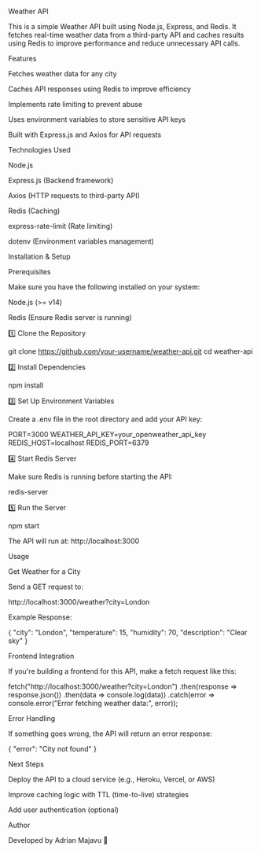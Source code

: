 Weather API

This is a simple Weather API built using Node.js, Express, and Redis. It fetches real-time weather data from a third-party API and caches results using Redis to improve performance and reduce unnecessary API calls.

Features

Fetches weather data for any city

Caches API responses using Redis to improve efficiency

Implements rate limiting to prevent abuse

Uses environment variables to store sensitive API keys

Built with Express.js and Axios for API requests

Technologies Used

Node.js

Express.js (Backend framework)

Axios (HTTP requests to third-party API)

Redis (Caching)

express-rate-limit (Rate limiting)

dotenv (Environment variables management)

Installation & Setup

Prerequisites

Make sure you have the following installed on your system:

Node.js (>= v14)

Redis (Ensure Redis server is running)

1️⃣ Clone the Repository

git clone https://github.com/your-username/weather-api.git
cd weather-api

2️⃣ Install Dependencies

npm install

3️⃣ Set Up Environment Variables

Create a .env file in the root directory and add your API key:

PORT=3000
WEATHER_API_KEY=your_openweather_api_key
REDIS_HOST=localhost
REDIS_PORT=6379

4️⃣ Start Redis Server

Make sure Redis is running before starting the API:

redis-server

5️⃣ Run the Server

npm start

The API will run at: http://localhost:3000

Usage

Get Weather for a City

Send a GET request to:

http://localhost:3000/weather?city=London

Example Response:

{
  "city": "London",
  "temperature": 15,
  "humidity": 70,
  "description": "Clear sky"
}

Frontend Integration

If you're building a frontend for this API, make a fetch request like this:

fetch("http://localhost:3000/weather?city=London")
  .then(response => response.json())
  .then(data => console.log(data))
  .catch(error => console.error("Error fetching weather data:", error));

Error Handling

If something goes wrong, the API will return an error response:

{
  "error": "City not found"
}

Next Steps

Deploy the API to a cloud service (e.g., Heroku, Vercel, or AWS)

Improve caching logic with TTL (time-to-live) strategies

Add user authentication (optional)

Author

Developed by Adrian Majavu 🚀

